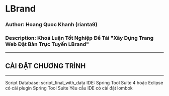 # LBrand
### Author: Hoang Quoc Khanh (rianta9)
### Description: Khoá Luận Tốt Nghiệp Đề Tài "Xây Dựng Trang Web Đặt Bàn Trực Tuyến LBrand"
--------------------------------------------
## CÀI ĐẶT CHƯƠNG TRÌNH
--------------------------------------------
Script Database: script_final_with_data
IDE: Spring Tool Suite 4 hoặc Eclipse có cài plugin Spring Tool Suite
Yêu cầu IDE có cài đặt lombok
